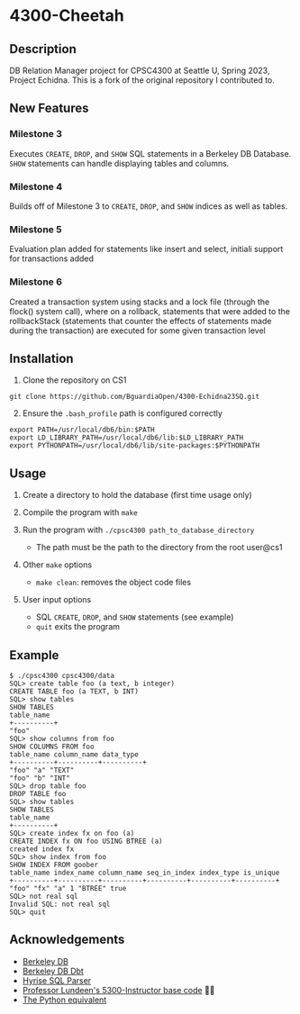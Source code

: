 # 4300-Cheetah
## Description
DB Relation Manager project for CPSC4300 at Seattle U, Spring 2023, Project Echidna. This is a fork of the original repository I contributed to. 

## New Features
### Milestone 3
Executes `CREATE`, `DROP`, and `SHOW` SQL statements in a Berkeley DB Database. `SHOW` statements can handle displaying tables and columns.

### Milestone 4
Builds off of Milestone 3 to `CREATE`, `DROP`, and `SHOW` indices as well as tables.

### Milestone 5
Evaluation plan added for statements like insert and select, initiali support for transactions added

### Milestone 6
Created a transaction system using stacks and a lock file (through the flock() system call), where on a rollback, 
statements that were added to the rollbackStack (statements that counter the effects of statements made during the transaction)
are executed for some given transaction level

## Installation
1. Clone the repository on CS1

` git clone https://github.com/BguardiaOpen/4300-Echidna23SQ.git `

2. Ensure the ` .bash_profile ` path is configured correctly

```
export PATH=/usr/local/db6/bin:$PATH
export LD_LIBRARY_PATH=/usr/local/db6/lib:$LD_LIBRARY_PATH
export PYTHONPATH=/usr/local/db6/lib/site-packages:$PYTHONPATH 
```

## Usage
1. Create a directory to hold the database (first time usage only)
2. Compile the program with ` make `
3. Run the program with ` ./cpsc4300 path_to_database_directory `
    
    * The path must be the path to the directory from the root user@cs1
4. Other ``` make ``` options
    
    * ` make clean `: removes the object code files
5. User input options

    * SQL `CREATE`, `DROP`, and `SHOW` statements (see example)
    * ` quit ` exits the program

## Example

```
$ ./cpsc4300 cpsc4300/data
SQL> create table foo (a text, b integer)
CREATE TABLE foo (a TEXT, b INT)
SQL> show tables
SHOW TABLES
table_name 
+----------+
"foo" 
SQL> show columns from foo
SHOW COLUMNS FROM foo
table_name column_name data_type 
+----------+----------+----------+
"foo" "a" "TEXT" 
"foo" "b" "INT"
SQL> drop table foo
DROP TABLE foo
SQL> show tables
SHOW TABLES
table_name 
+----------+
SQL> create index fx on foo (a)
CREATE INDEX fx ON foo USING BTREE (a)
created index fx
SQL> show index from foo
SHOW INDEX FROM goober
table_name index_name column_name seq_in_index index_type is_unique 
+----------+----------+----------+----------+----------+----------+
"foo" "fx" "a" 1 "BTREE" true
SQL> not real sql
Invalid SQL: not real sql
SQL> quit
```

## Acknowledgements
* [Berkeley DB](https://www.oracle.com/database/technologies/related/berkeleydb.html)
* [Berkeley DB Dbt](https://docs.oracle.com/cd/E17076_05/html/api_reference/CXX/frame_main.html)
* [Hyrise SQL Parser](https://github.com/klundeen/sql-parser)
* [Professor Lundeen's 5300-Instructor base code](https://github.com/klundeen/5300-Instructor/releases/tag/Milestone2h) 🙏🙏
* [The Python equivalent](https://github.com/BguardiaOpen/cpsc4300py)
